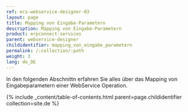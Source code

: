 ```yaml
---
ref: ecs-webservice-designer-03
layout: page
title: Mapping von Eingabe-Parametern
description: Mapping von Eingabe-Parametern
product: erpconnect-services
parent: webservice-designer
childidentifier: mapping_von_eingabe_parametern
permalink: /:collection/:path
weight: 3
lang: de_DE
---
```


In den folgenden Abschnittn erfahren Sie alles über das Mapping von Eingabeparametern einer WebService Operation. 

{% include _content/table-of-contents.html parent=page.childidentifier collection=site.de %}